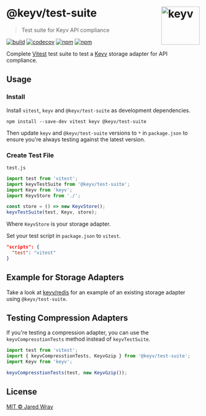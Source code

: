 # @keyv/test-suite [<img width="100" align="right" src="https://jaredwray.com/images/keyv-symbol.svg" alt="keyv">](https://github.com/jaredwra/keyv)

> Test suite for Keyv API compliance

[![build](https://github.com/jaredwray/keyv/actions/workflows/tests.yaml/badge.svg)](https://github.com/jaredwray/keyv/actions/workflows/tests.yaml)
[![codecov](https://codecov.io/gh/jaredwray/keyv/branch/main/graph/badge.svg?token=bRzR3RyOXZ)](https://codecov.io/gh/jaredwray/keyv)
[![npm](https://img.shields.io/npm/v/@keyv/test-suite.svg)](https://www.npmjs.com/package/@keyv/test-suite)
[![npm](https://img.shields.io/npm/dm/@keyv/test-suite)](https://npmjs.com/package/@keyv/test-suite)

Complete [Vitest](https://vitest.dev/) test suite to test a [Keyv](https://github.com/jaredwray/keyv) storage adapter for API compliance.

## Usage

### Install

Install `vitest`, `keyv` and `@keyv/test-suite` as development dependencies.

```shell
npm install --save-dev vitest keyv @keyv/test-suite
```

Then update `keyv` and `@keyv/test-suite` versions to `*` in `package.json` to ensure you're always testing against the latest version.

### Create Test File

`test.js`

```js
import test from 'vitest';
import keyvTestSuite from '@keyv/test-suite';
import Keyv from 'keyv';
import KeyvStore from './';

const store = () => new KeyvStore();
keyvTestSuite(test, Keyv, store);
```

Where `KeyvStore` is your storage adapter.

Set your test script in `package.json` to `vitest`.
```json
"scripts": {
  "test": "vitest"
}
```

## Example for Storage Adapters

Take a look at [keyv/redis](https://github.com/jaredwray/keyv/tree/main/packages/redis) for an example of an existing storage adapter using `@keyv/test-suite`.

## Testing Compression Adapters

If you're testing a compression adapter, you can use the `keyvCompresstionTests` method instead of `keyvTestSuite`.

```js
import test from 'vitest';
import { keyvCompresstionTests, KeyvGzip } from '@keyv/test-suite';
import Keyv from 'keyv';

keyvCompresstionTests(test, new KeyvGzip());
```

## License

[MIT © Jared Wray](LISCENCE)

